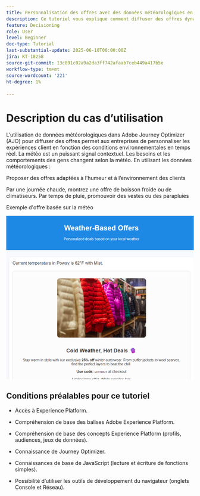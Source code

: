 ```yaml
---
title: Personnalisation des offres avec des données météorologiques en temps réel dans Adobe Journey Optimizer à l’aide de Web SDK
description: Ce tutoriel vous explique comment diffuser des offres dynamiques et adaptées à la météo dans Adobe Journey Optimizer à l’aide de données contextuelles en temps réel et de l’API Adobe Web SDK Personalization. Vous apprendrez à transmettre des attributs météorologiques (tels que la température et les conditions) de votre site web à Adobe Experience Platform, à les mapper à votre schéma d’événement et à les utiliser dans les règles de décision et les formules de classement afin de personnaliser les offres au moment du chargement de la page. Idéal pour les professionnels du marketing et les développeurs qui cherchent à améliorer les expériences digitales avec un contexte environnemental en temps réel.
feature: Decisioning
role: User
level: Beginner
doc-type: Tutorial
last-substantial-update: 2025-06-10T00:00:00Z
jira: KT-18258
source-git-commit: 13c891c02a9a2da3ff742afaab7ceb449a417b5e
workflow-type: tm+mt
source-wordcount: '221'
ht-degree: 1%

---
```


# Description du cas d’utilisation

L’utilisation de données météorologiques dans Adobe Journey Optimizer (AJO) pour diffuser des offres permet aux entreprises de personnaliser les expériences client en fonction des conditions environnementales en temps réel. La météo est un puissant signal contextuel. Les besoins et les comportements des gens changent selon la météo. En utilisant les données météorologiques :

Proposer des offres adaptées à l’humeur et à l’environnement des clients

Par une journée chaude, montrez une offre de boisson froide ou de climatiseurs. Par temps de pluie, promouvoir des vestes ou des parapluies

Exemple d&#39;offre basée sur la météo


![offres-météo](assets/offers-use-case.png)



## Conditions préalables pour ce tutoriel

* Accès à Experience Platform.

* Compréhension de base des balises Adobe Experience Platform.

* Compréhension de base des concepts Experience Platform (profils, audiences, jeux de données).

* Connaissance de Journey Optimizer.

* Connaissances de base de JavaScript (lecture et écriture de fonctions simples).

* Possibilité d’utiliser les outils de développement du navigateur (onglets Console et Réseau).
